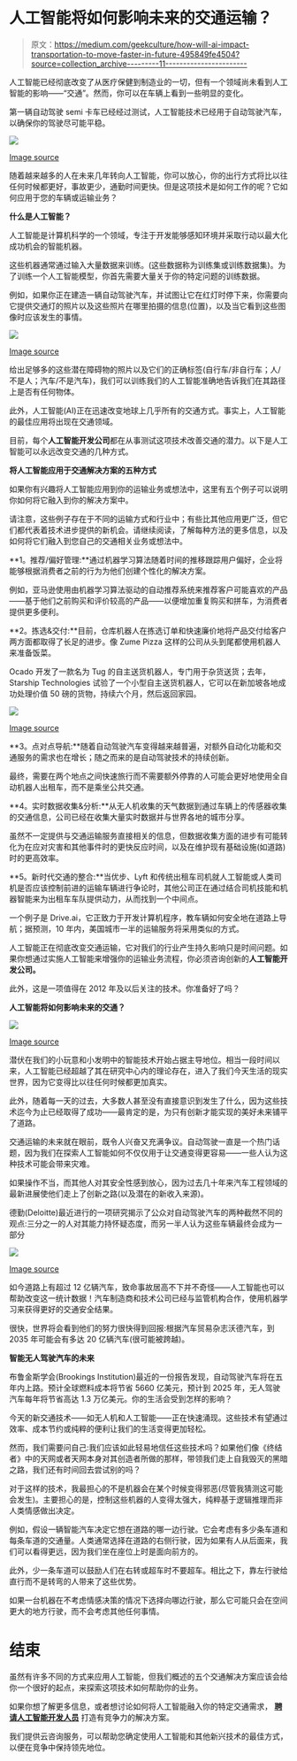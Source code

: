 # 人工智能将如何影响未来的交通运输？

> 原文：<https://medium.com/geekculture/how-will-ai-impact-transportation-to-move-faster-in-future-495849fe4504?source=collection_archive---------11----------------------->

人工智能已经彻底改变了从医疗保健到制造业的一切，但有一个领域尚未看到人工智能的影响——“交通”。然而，你可以在车辆上看到一些明显的变化。

第一辆自动驾驶 semi 卡车已经经过测试，人工智能技术已经用于自动驾驶汽车，以确保你的驾驶尽可能平稳。

![](img/fb934efdbe4d203724dd1aafe9ead7f9.png)

[Image source](https://www.psmarketresearch.com/market-analysis/ai-in-transportation-market)

随着越来越多的人在未来几年转向人工智能，你可以放心，你的出行方式将比以往任何时候都更好，事故更少，通勤时间更快。但是这项技术是如何工作的呢？它如何应用于您的车辆或运输业务？

**什么是人工智能？**

人工智能是计算机科学的一个领域，专注于开发能够感知环境并采取行动以最大化成功机会的智能机器。

这些机器通常通过输入大量数据来训练。(这些数据称为训练集或训练数据集)。为了训练一个人工智能模型，你首先需要大量关于你的特定问题的训练数据。

例如，如果你正在建造一辆自动驾驶汽车，并试图让它在红灯时停下来，你需要向它提供交通灯的照片以及这些照片在哪里拍摄的信息(位置)，以及当它看到这些图像时应该发生的事情。

![](img/1dbde4a1b674ce0d24dd2eb7f0edf587.png)

[Image source](https://www.phoneweek.co.uk/artificial-intelligence-in-transportation-market-share-growth-rate-2019-to-2025/)

给出足够多的这些潜在障碍物的照片以及它们的正确标签(自行车/非自行车；人/不是人；汽车/不是汽车)，我们可以训练我们的人工智能准确地告诉我们在其路径上是否有任何物体。

此外，人工智能(AI)正在迅速改变地球上几乎所有的交通方式。事实上，人工智能的最佳应用将出现在交通领域。

目前，每个**人工智能开发公司**都在从事测试这项技术改善交通的潜力。以下是人工智能可以永远改变交通的几种方式。

**将人工智能应用于交通解决方案的五种方式**

如果你有兴趣将人工智能应用到你的运输业务或想法中，这里有五个例子可以说明你如何将它融入到你的解决方案中。

请注意，这些例子存在于不同的运输方式和行业中；有些比其他应用更广泛，但它们都代表着技术进步提供的新机会。请继续阅读，了解每种方法的更多信息，以及如何将它们融入到您自己的交通相关业务或想法中。

**1。推荐/偏好管理:**通过机器学习算法随着时间的推移跟踪用户偏好，企业将能够根据消费者之前的行为为他们创建个性化的解决方案。

例如，亚马逊使用由机器学习算法驱动的自动推荐系统来推荐客户可能喜欢的产品——基于他们之前购买和评价较高的产品——以便增加重复购买和拼车，为消费者提供更多便利。

**2。拣选&交付:**目前，仓库机器人在拣选订单和快速廉价地将产品交付给客户两方面都取得了长足的进步。像 Zume Pizza 这样的公司从头到尾都使用机器人来准备饭菜。

Ocado 开发了一款名为 Tug 的自主送货机器人，专门用于杂货送货；去年，Starship Technologies 试验了一个小型自主送货机器人，它可以在新加坡各地成功处理价值 50 磅的货物，持续六个月，然后返回家园。

![](img/879aabcc559607a08617f1ccc8d3e8ce.png)

[Image source](https://www.viatech.com/en/tag/transportation/page/6/)

**3。点对点导航:**随着自动驾驶汽车变得越来越普遍，对额外自动化功能和交通服务的需求也在增长；随之而来的是自动驾驶技术的持续创新。

最终，需要在两个地点之间快速旅行而不需要额外停靠的人可能会更好地使用全自动机器人出租车，而不是乘坐公共交通。

**4。实时数据收集&分析:**从无人机收集的天气数据到通过车辆上的传感器收集的交通信息，公司已经在收集大量实时数据并与世界各地的城市分享。

虽然不一定提供与交通运输服务直接相关的信息，但数据收集方面的进步有可能转化为在应对灾害和其他事件时的更快反应时间，以及在维护现有基础设施(如道路)时的更高效率。

**5。新时代交通的整合:**当优步、Lyft 和传统出租车司机就人工智能或人类司机是否应该控制前进的运输车辆进行争论时，其他公司正在通过结合司机技能和机器智能来为出租车车队提供动力，从而找到一个中间点。

一个例子是 Drive.ai，它正致力于开发计算机程序，教车辆如何安全地在道路上导航；据预测，10 年内，美国城市一半的运输服务将采用类似的方式。

人工智能正在彻底改变交通运输，它对我们的行业产生持久影响只是时间问题。如果你想通过实施人工智能来增强你的运输业务流程，你必须咨询创新的**人工智能开发公司。**

此外，这是一项值得在 2012 年及以后关注的技术。你准备好了吗？

**人工智能将如何影响未来的交通？**

![](img/2041add3a9d3509cb925f645d183210c.png)

[Image source](https://www.drivespark.com/off-beat/artificial-intelligence-ai-making-transport-safer-cleaner-reliable-should-india-adopt-ai-034736.html)

潜伏在我们的小玩意和小发明中的智能技术开始占据主导地位。相当一段时间以来，人工智能已经超越了其在研究中心内的理论存在，进入了我们今天生活的现实世界，因为它变得比以往任何时候都更加真实。

此外，随着每一天的过去，大多数人甚至没有直接意识到发生了什么，因为这些技术迄今为止已经取得了成功——最肯定的是，为只有创新才能实现的美好未来铺平了道路。

交通运输的未来就在眼前，既令人兴奋又充满争议。自动驾驶一直是一个热门话题，因为我们在探索人工智能如何不仅仅用于让交通变得更容易——一些人认为这种技术可能会带来灾难。

如果操作不当，而其他人对其安全性感到放心，因为过去几十年来汽车工程领域的最新进展使他们走上了创新之路(以及潜在的新收入来源)。

德勤(Deloitte)最近进行的一项研究揭示了公众对自动驾驶汽车的两种截然不同的观点:三分之一的人对其能力持怀疑态度，而另一半人认为这些车辆最终会成为一部分

![](img/7eb67a7cb916c6c525c80ee7d72eaa17.png)

[Image source](https://www.pinterest.com/pin/577586720931626743/)

如今道路上有超过 12 亿辆汽车，致命事故居高不下并不奇怪——人工智能也可以帮助改变这一统计数据！汽车制造商和技术公司已经与监管机构合作，使用机器学习来获得更好的交通安全结果。

很快，世界将会看到他们的努力很快得到回报:根据汽车贸易杂志沃德汽车，到 2035 年可能会有多达 20 亿辆汽车(很可能被跨越)。

**智能无人驾驶汽车的未来**

布鲁金斯学会(Brookings Institution)最近的一份报告发现，自动驾驶汽车将在五年内上路。预计全球燃料成本将节省 5660 亿美元，预计到 2025 年，无人驾驶汽车每年将节省高达 1.3 万亿美元。你的生活会受到怎样的影响？

今天的新交通技术——如无人机和人工智能——正在快速涌现。这些技术有望通过效率、成本节约或纯粹的便利让我们的生活变得更加轻松。

然而，我们需要问自己:我们应该如此轻易地信任这些技术吗？如果他们像《终结者》中的天网或者天网本身对其创造者所做的那样，带领我们走上自我毁灭的黑暗之路，我们还有时间回去尝试别的吗？

对于这样的技术，我最担心的不是机器会在某个时候变得邪恶(尽管我猜测这可能会发生)。主要担心的是，控制这些机器的人变得太强大，纯粹基于逻辑推理而非人类情感做出决定。

例如，假设一辆智能汽车决定它想在道路的哪一边行驶。它会考虑有多少条车道和每条车道的交通量。人类通常选择在道路的右侧行驶，因为如果有人从后面来，我们可以看得更远，因为我们坐在座位上时是面向前方的。

此外，少一条车道可以鼓励人们在右转或超车时不要超车。相比之下，靠左行驶给直行而不是转弯的人带来了这些优势。

如果一台机器在不考虑情感决策的情况下选择向哪边行驶，那么它可能只会在空间更大的地方行驶，而不会考虑其他任何事情。

# **结束**

虽然有许多不同的方式来应用人工智能，但我们概述的五个交通解决方案应该会给你一个很好的起点，来探索这项技术如何帮助你的业务。

如果你想了解更多信息，或者想讨论如何将人工智能融入你的特定交通需求， [**聘请人工智能开发人员**](https://www.valuecoders.com/hire-developers/hire-machine-learning-experts) 打造有竞争力的解决方案。

我们提供云咨询服务，可以帮助您确定使用人工智能和其他新兴技术的最佳方式，以便在竞争中保持领先地位。
